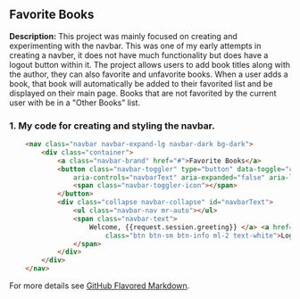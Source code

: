 ## Favorite Books

**Description:** This project was mainly focused on creating and experimenting with the navbar. This was one of my early attempts in creating a navber, it does not have much functionality but does have a logout button within it. The project allows users to add book titles along with the author, they can also favorite and unfavorite books. When a user adds a book, that book will automatically be added to their favorited list and be displayed on their main page. Books that are not favorited by the current user with be in a "Other Books" list.

### 1. My code for creating and styling the navbar.

```html
    <nav class="navbar navbar-expand-lg navbar-dark bg-dark">
        <div class="container">
            <a class="navbar-brand" href="#">Favorite Books</a>
            <button class="navbar-toggler" type="button" data-toggle="collapse" data-target="#navbarText"
                aria-controls="navbarText" aria-expanded="false" aria-label="Toggle navigation">
                <span class="navbar-toggler-icon"></span>
            </button>
            <div class="collapse navbar-collapse" id="navbarText">
                <ul class="navbar-nav mr-auto"></ul>
                <span class="navbar-text">
                    Welcome, {{request.session.greeting}} </a> <a href="/logout" role="button"
                        class="btn btn-sm btn-info ml-2 text-white">Logout</a>
                </span>
            </div>
        </div>
    </nav>
``` 

For more details see [GitHub Flavored Markdown](https://guides.github.com/features/mastering-markdown/).
